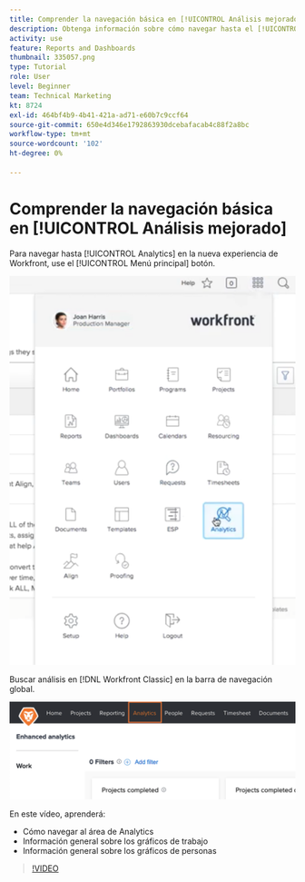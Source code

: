 ```yaml
---
title: Comprender la navegación básica en [!UICONTROL Análisis mejorado]
description: Obtenga información sobre cómo navegar hasta el [!UICONTROL Analytics] y vea una descripción general de los gráficos de trabajo y los gráficos de personas en Workfront.
activity: use
feature: Reports and Dashboards
thumbnail: 335057.png
type: Tutorial
role: User
level: Beginner
team: Technical Marketing
kt: 8724
exl-id: 464bf4b9-4b41-421a-ad71-e60b7c9ccf64
source-git-commit: 650e4d346e1792863930dcebafacab4c88f2a8bc
workflow-type: tm+mt
source-wordcount: '102'
ht-degree: 0%

---
```


# Comprender la navegación básica en [!UICONTROL Análisis mejorado]

Para navegar hasta [!UICONTROL Analytics] en la nueva experiencia de Workfront, use el [!UICONTROL Menú principal] botón.

![Una imagen de cómo encontrar la variable [!UICONTROL Analytics] en Workfront [!UICONTROL menú principal]](assets/Navigate-NWE.png)

Buscar análisis en [!DNL Workfront Classic] en la barra de navegación global.

![Una imagen de cómo encontrar la variable [!UICONTROL Analytics] en la función [!DNL Workfront Classic]](assets/Navigate-Classic.png)

En este vídeo, aprenderá:

* Cómo navegar al área de Analytics
* Información general sobre los gráficos de trabajo
* Información general sobre los gráficos de personas

>[!VIDEO](https://video.tv.adobe.com/v/335057/?quality=12&learn=on)
